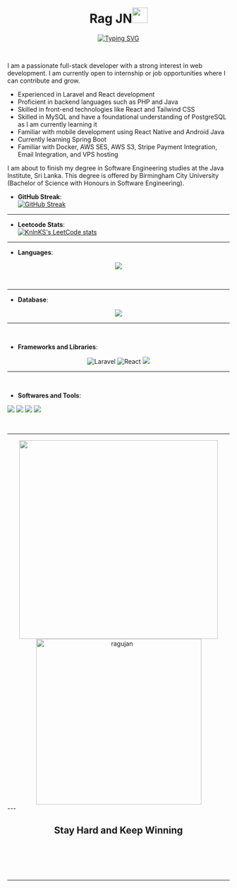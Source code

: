 <h1 align="center"><b>Rag JN</b><img src="https://media.giphy.com/media/hvRJCLFzcasrR4ia7z/giphy.gif" width="35"></h1>
<!--  -->
<p align="center">
<a href="https://git.io/typing-svg"><img src="https://readme-typing-svg.demolab.com?font=Fira+Code&pause=1000&color=03F7BB&random=false&width=435&lines=This+is+Ragujan+aka+Rag+JN" alt="Typing SVG" /></a>
</p>

<br>

I am a passionate full-stack developer with a strong interest in web development. I am currently open to internship or job opportunities where I can contribute and grow.

- Experienced in Laravel and React development
- Proficient in backend languages such as PHP and Java
- Skilled in front-end technologies like React and Tailwind CSS
- Skilled in MySQL and have a foundational understanding of PostgreSQL as I am currently learning it
- Familiar with mobile development using React Native and Android Java
- Currently learning Spring Boot
- Familiar with Docker, AWS SES, AWS S3, Stripe Payment Integration, Email Integration, and VPS hosting

I am about to finish my degree in Software Engineering studies at the Java Institute, Sri Lanka. This degree is offered by Birmingham City University (Bachelor of Science with Honours in Software Engineering).

<p align="center">

- **GitHub Streak**:
  <br>
  [![GitHub Streak](https://streak-stats.demolab.com/?user=ragujan)](https://git.io/streak-stats)
  <br>
<hr>

- **Leetcode Stats**:
  <br>
  [![KnlnKS's LeetCode stats](https://leetcode-stats-six.vercel.app/?username=ragujan)](https://github.com/KnlnKS/leetcode-stats)
<hr>

- **Languages**:
<p align="center">
  <a href="https://skillicons.dev">
    <img src="https://skillicons.dev/icons?i=html,js,typescript,css,java,php,mysql,postgres,&perline=8" />
  </a>
</p>
<br>
<hr>

- **Database**:
<p align="center">
  <a href="https://skillicons.dev">
    <img src="https://skillicons.dev/icons?i=mysql,postgres,sqlite,firebase,&perline=8" />
  </a>
</p>
<hr>
<br>

- **Frameworks and Libraries**:
<div align="center">
  
![Laravel](https://img.shields.io/badge/laravel-%23FF2D20.svg?style=for-the-badge&logo=laravel&logoColor=white)
![React](https://img.shields.io/badge/react-%2320232a.svg?style=for-the-badge&logo=react&logoColor=%2361DAFB)
    <img src="https://skillicons.dev/icons?i=tailwind" />
  
</div>
<hr>
<br>

- **Softwares and Tools**:
<p >
   <img src="https://skillicons.dev/icons?i=figma,&perline=1" />
   <img src="https://skillicons.dev/icons?i=postman,&perline=1" />
   <img src="https://skillicons.dev/icons?i=git,&perline=1" />
   <img src="https://skillicons.dev/icons?i=git,&perline=1" />
</p>
<br>
<hr>

<div align="center">

<a href="https://github.com/ragujan/">
  <img src="https://github-readme-stats.vercel.app/api?username=ragujan&include_all_commits=true&count_private=true&show_icons=true&line_height=20&title_color=7A7ADB&icon_color=2234AE&text_color=D3D3D3&bg_color=0,000000,130F40" width="450"/>
  <img src="https://github-readme-stats.vercel.app/api/top-langs?username=ragujan&show_icons=true&locale=en&layout=compact&line_height=20&title_color=7A7ADB&icon_color=2234AE&text_color=D3D3D3&bg_color=0,000000,130F40" width="375"  alt="ragujan"/>
</a>
</div>
---
<br>
<div align='center'>

## <b>Stay Hard and Keep Winning</b>

</div>
<br>
<br>
<br>
<br>

---

<br>
